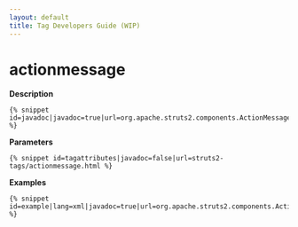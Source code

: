 ```yaml
---
layout: default
title: Tag Developers Guide (WIP)
---
```


# actionmessage

__Description__



~~~~~~~
{% snippet id=javadoc|javadoc=true|url=org.apache.struts2.components.ActionMessage %}
~~~~~~~

__Parameters__



~~~~~~~
{% snippet id=tagattributes|javadoc=false|url=struts2-tags/actionmessage.html %}
~~~~~~~

__Examples__



~~~~~~~
{% snippet id=example|lang=xml|javadoc=true|url=org.apache.struts2.components.ActionMessage %}
~~~~~~~
